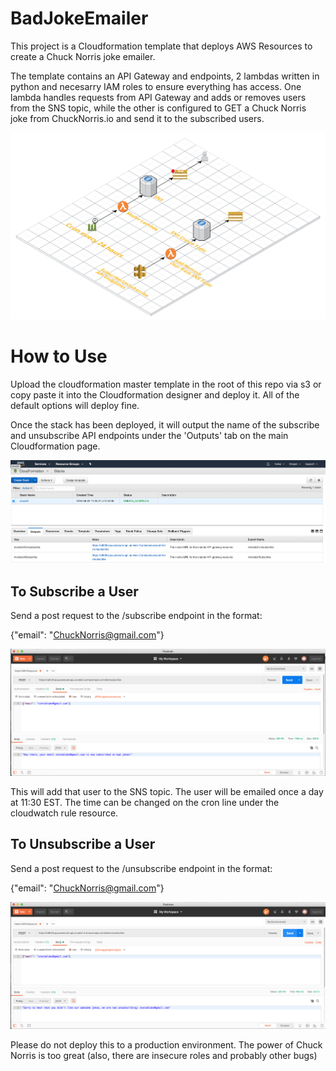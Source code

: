 # BadJokeEmailer
This project is a Cloudformation template that deploys AWS Resources to create a Chuck Norris joke emailer.

The template contains an API Gateway and endpoints, 2 lambdas written in python and necesarry IAM roles to ensure everything has access.
One lambda handles requests from API Gateway and adds or removes users from the SNS topic, while the other is configured to GET a Chuck Norris joke from ChuckNorris.io and send it to the subscribed users.

![Architecture Diagram](assets/cloudcraft.png)

# How to Use

Upload the cloudformation master template in the root of this repo via s3 or copy paste it into the Cloudformation designer and deploy it. All of the default options will deploy fine.

Once the stack has been deployed, it will output the name of the subscribe and unsubscribe API endpoints under the 'Outputs' tab on the main Cloudformation page. 

![API Invocation URLs outputted for easy access](assets/APIurls.png)

## To Subscribe a User

Send a post request to the /subscribe endpoint in the format:

{"email": "ChuckNorris@gmail.com"}

![Subscribing a user with Postman](assets/post_sub.png)

This will add that user to the SNS topic. The user will be emailed once a day at 11:30 EST.
The time can be changed on the cron line under the cloudwatch rule resource. 


## To Unsubscribe a User

Send a post request to the /unsubscribe endpoint in the format:

{"email": "ChuckNorris@gmail.com"}

![Unsubscribing a user with Postman](assets/post_unsub.png)

Please do not deploy this to a production environment. The power of Chuck Norris is too great  (also, there are insecure roles and probably other bugs)
